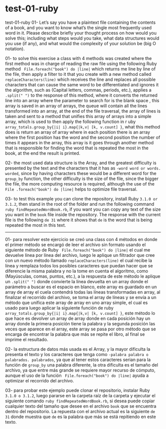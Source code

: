 # test-01-ruby
test-01-ruby
01- Let’s say you have a plaintext file containing the contents of a book, and you want to know what’s the single most frequently used word in it. Please describe briefly your thought process on how would you solve this; including what steps would you take, what data structures would you use (if any), and what would the complexity of your solution be (big O notation).


01- to solve this exercise a class with 4 methods was created where the first method was in charge of reading the raw file using the following Ruby method ` File.foreach("book") do |line|` which returns me line by line of the file, then apply a filter to it that you create with a new method called `replaceCharacters(line)` which receives the line and replaces all possible characters that can cause the same word to be differentiated and ignores it the algorithm, such as (Capital letters, commas, periods, etc.), applies a `.split(" ")` to the response of this method, where it converts the returned line into an array where the parameter to search for is the blank space , this array is saved in an array of arrays, the queue will contain all the lines transformed into an array, at the end of the file traversal, the array of lines is taken and sent to a method that unifies this array of arrays into a simple array, which is used to then apply the following function in r uby `array_totals.group_by{|i| i}.map{|k,v| [k, v.count] }`, what this method does is return an array of array where in each position there is an array where the first position has the word and the second position the number of times it appears in the array, this array is it goes through another method that is responsible for finding the word that is repeated the most in the book, at the end the result is printed.


02- the most used data structure is the Array, and the greatest difficulty is presented by the text and the characters that it has as `-word word or words. worded`, since by having characters these would be a different word for the `group_by` function, the other difficulty is the size of the file, since the bigger the file, the more computing resource is required, although the use of the `File .foreach("book") do |line|` helps to optimize file traversal.

03- to test this example you can clone the repository, install Ruby `3.1.0 or 3.1.2`, then stand in the root of the folder and run the following command `ruby findRepeatedWordBook.rb`, if you want you can copy any text of the size you want in the `book` file inside the repository. The response with the current file is the following `de 31` where it shows that `de` is the word that is being repeated the most in this text.

-------------------------------------------------------------------------------------


01- para resolver este ejercicio se  creó una class con 4 métodos  en donde el primer método se encargó de leer el archivo sin formato usando el siguiente  método de Ruby ` File.foreach("book") do |line|` el cual me devuelve línea por línea del archivo, luego le aplique un filtrador que cree con un nuevo método llamado `replaceCharacters(line)` el cual recibe la línea y remplaza todos los posibles caracteres que puedan hacer que se diferencie la misma palabra y no la tome en cuenta el algoritmo, como (Mayúsculas, comas, puntos, etc.), a la respuesta de este método le aplique un `.split(" ")` donde convierte la línea devuelta en un array  donde el parámetro a buscar es el espacio en blanco, este array es guardado en un array de array  el cuela contendrá todas las líneas transformadas en array, al finalizar el recorrido del archivo, se toma el array de líneas y se envía a un método que unifica este array de array en uno array simple, el cual es usado para luego aplicar la siguiente función de ruby `array_totals.group_by{|i| i}.map{|k,v| [k, v.count] }`, este método lo que hace es devolver un array de array donde en cada posición hay un array donde la primera posición tiene la palabra y la segunda posición  las veces que aparece en el array, este array se pasa por otro método que se encarga de encontrar la palabra que más se repite el libro, al final se imprime el resultado.


02- la estructura de datos más usada es el Array, y  la mayor dificulta la presenta el texto y los caracteres que tenga como `-palabra palabra o palabrados. palabrados`, ya que al tener estos caracteres serian para la función de `group_by` una palabra diferente, la otra dificulta es el tamaño del archivo, ya  que entre más grande se requiere mayor recurso de cómputo, aunque el uso de la función ` File.foreach("book") do |line|` ayuda a optimizar el recorrido del archivo.

03- para probar este ejemplo puede clonar el repositorio, instalar Ruby `3.1.0 o 3.1.2`, luego pararse en la carpeta raíz de la carpeta y ejecutar el siguiente comando `ruby findRepeatedWordBook.rb`, si desea puede copiar cualquier texto del tamaño que desee en el archivo `book` que se encuentra dentro del repositorio.  La repuesta con el archivo actual es la siguiente `de 31` donde muestra que `de` es la palabra que más se está repitiendo en este texto.


